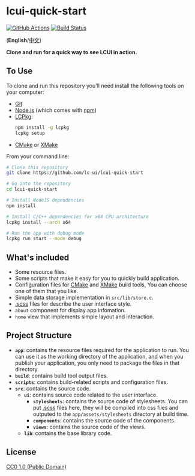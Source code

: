 # lcui-quick-start

<a href="https://github.com/lc-ui/lcui-quick-start/actions"><img src="https://github.com/lc-ui/lcui-quick-start/workflows/C%2FC%2B%2B%20CI/badge.svg" alt="GitHub Actions"></a>
<a href="https://travis-ci.org/lc-ui/lcui-quick-start"><img src="https://travis-ci.org/lc-ui/lcui-quick-start.svg?branch=master" alt="Build Status"></a>

(**English**/[中文](README.zh-cn.md))

**Clone and run for a quick way to see LCUI in action.**

## To Use

To clone and run this repository you'll need install the following tools on your computer:

- [Git](https://git-scm.com)
- [Node.js](https://nodejs.org/en/download/) (which comes with [npm](http://npmjs.com))
- [LCPkg](https://github.com/lc-soft/lcpkg):
    ```bash
    npm install -g lcpkg
    lcpkg setup
    ```
- [CMake](https://cmake.org/) or [XMake](https://xmake.io/)

From your command line:

```bash
# Clone this repository
git clone https://github.com/lc-ui/lcui-quick-start

# Go into the repository
cd lcui-quick-start

# Install NodeJS dependencies
npm install

# Install C/C++ dependencies for x64 CPU architecture
lcpkg install --arch x64

# Run the app with debug mode
lcpkg run start --mode debug
```

## What's included

- Some resource files.
- Some scripts that make it easy for you to quickly build application.
- Configuration files for [CMake](https://cmake.org/) and [XMake](https://xmake.io/) build tools, You can choose one of them that you like.
- Simple data storage implementation in `src/lib/store.c`.
- [.scss](https://sass-lang.com/guide) files for describe the user interface style.
- `about` component for display app infomation.
- `home` view that implements simple layout and interaction.

## Project Structure

- **`app`**: contains the resource files required for the application to run. You can use it as the working directory of the application, and when you publish your application, you only need to package the files in that directory.
- **`build`**: contains build tool output files.
- **`scripts`**: contains build-related scripts and configuration files.
- **`src`**: contains the source code.
  - **`ui`**: contains source code related to the user interface.
    - **`stylesheets`**: contains the source code of stylesheets. You can put [.scss](https://sass-lang.com/guide) files here, they will be compiled into css files and outputed to the `app/assets/stylesheets` directory at build time.
    - **`components`**: contains the source code of the components.
    - **`views`**: contains the source code of the views.
  - **`lib`**: contains the base library code.

## License

[CC0 1.0 (Public Domain)](LICENSE.md)
